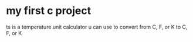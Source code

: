 # my first c project
ts is a temperature unit calculator u can use to convert from C, F, or K to C, F, or K

